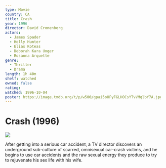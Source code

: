 ```yaml
---
type: Movie
country: CA
title: Crash
year: 1996
director: David Cronenberg
actors:
  - James Spader
  - Holly Hunter
  - Elias Koteas
  - Deborah Kara Unger
  - Rosanna Arquette
genre:
  - Thriller
  - Drama
length: 1h 40m
shelf: watched
owned: false
rating:
watched: 1996-10-04
poster: https://image.tmdb.org/t/p/w500/gpai5oUFyFGLHOCsYTvVMqlbY7A.jpg
---
```


# Crash (1996)

![](https://image.tmdb.org/t/p/w500/gpai5oUFyFGLHOCsYTvVMqlbY7A.jpg)

After getting into a serious car accident, a TV director discovers an underground sub-culture of scarred, omnisexual car-crash victims, and he begins to use car accidents and the raw sexual energy they produce to try to rejuvenate his sex life with his wife.